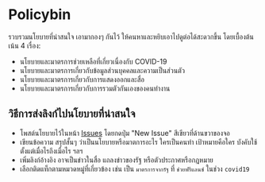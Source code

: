# Policybin

รวบรวมนโยบายที่น่าสนใจ เอามากองๆ กันไว้ ให้คนหาและหยิบเอาไปดูต่อได้สะดวกขึ้น โดยเบื้องต้นเน้น 4 เรื่อง:

- นโยบายและมาตรการช่วยเหลือที่เกี่ยวเนื่องกับ COVID-19
- นโยบายและมาตรการเกี่ยวกับข้อมูลส่วนบุคคลและความเป็นส่วนตัว
- นโยบายและมาตรการเกี่ยวกับการแสดงออกและสื่อ
- นโยบายและมาตรการเกี่ยวกับการรวมตัวกันเองของคนทำงาน

## วิธีการส่งลิงก์ไปนโยบายที่น่าสนใจ
- โพสต์นโยบายไว้ในหน้า [Issues](https://github.com/thainetizen/policybin/issues) โดยกดปุ่ม "New Issue" สีเขียวที่ด้านขวาของจอ
- เขียนข้อความ สรุปสั้นๆ ว่าเป็นนโยบายหรือมาตการอะไร ใครเป็นคนทำ เป้าหมายคือใคร บังคับใช้ตั้งแต่เมื่อไรถึงเมื่อไร ฯลฯ
- เพิ่มลิงก์อ้างอิง อาจเป็นข่าวในสื่อ แถลงข่าวของรัฐ หรือตัวประกาศหรือกฎหมาย
- เลือกติดแท็กตามหมวดหมู่ที่เกี่ยวข้อง เช่น เป็น `มาตรการจากรัฐ` ที่ `ช่วยฟรีแลนซ์` ในช่วง `covid19`
